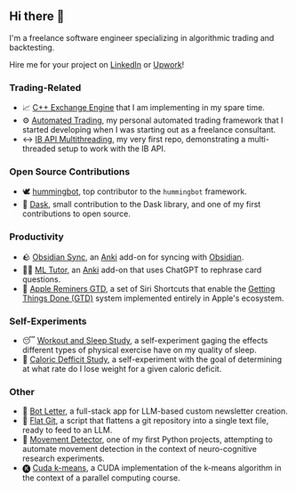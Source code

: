 ## Hi there 👋

<!--
**petioptrv/petioptrv** is a ✨ _special_ ✨ repository because its `README.md` (this file) appears on your GitHub profile.

Here are some ideas to get you started:

- 🔭 I’m currently working on ...
- 🌱 I’m currently learning ...
- 👯 I’m looking to collaborate on ...
- 🤔 I’m looking for help with ...
- 💬 Ask me about ...
- 📫 How to reach me: ...
- 😄 Pronouns: ...
- ⚡ Fun fact: ...



Only a brief mention and redirection to my Upwork profile. Otherwise, add sections and projects

– Trading section
  – Trading tools

– Open source contributions
  – Hummingbot
  – Pandas
  – Anything else?

– Productivity
  – Anki add-ons
  – Apple Shortcuts

– Other
  – Full-stack apps
  – LLM repo parsing script

– Maybe self-experiments
-->

I'm a freelance software engineer specializing in algorithmic trading and backtesting.

Hire me for your project on [LinkedIn](https://www.linkedin.com/in/petioptrv/) or [Upwork](https://www.upwork.com/freelancers/~019324119125825808)!

### Trading-Related

- 📈 [C++ Exchange Engine](https://github.com/petioptrv/cpp-exchange) that I am implementing in my spare time.
- ⚙️ [Automated Trading](https://github.com/petioptrv/automated-trading), my personal automated trading framework that I started developing when I was starting out as a freelance consultant.
- ↔️ [IB API Multithreading](https://github.com/petioptrv/ibapi_multithreading), my very first repo, demonstrating a multi-threaded setup to work with the IB API.

### Open Source Contributions

- 🕊️ [hummingbot](https://github.com/hummingbot/hummingbot), top contributor to the `hummingbot` framework.
- 🐼 [Dask](https://github.com/dask/dask/pull/5553), small contribution to the Dask library, and one of my first contributions to open source.

### Productivity

- 🪨 [Obsidian Sync](https://github.com/petioptrv/obsidian-sync), an [Anki](https://www.google.com/search?client=safari&rls=en&q=anki&ie=UTF-8&oe=UTF-8) add-on for syncing with [Obsidian](https://obsidian.md).
- 🧑‍🏫 [ML Tutor](https://github.com/petioptrv/ml-tutor), an [Anki](https://www.google.com/search?client=safari&rls=en&q=anki&ie=UTF-8&oe=UTF-8) add-on that uses ChatGPT to rephrase card questions.
- 🍎 [Apple Reminers GTD](https://github.com/petioptrv/reminders-gtd), a set of Siri Shortcuts that enable the [Getting Things Done (GTD)](https://gettingthingsdone.com/what-is-gtd/) system implemented entirely in Apple's ecosystem.

### Self-Experiments

- 😴 [Workout and Sleep Study](https://github.com/petioptrv/workout_and_sleep_study/blob/master/workout_and_sleep_study.ipynb), a self-experiment gaging the effects different types of physical exercise have on my quality of sleep.
- 🥗 [Caloric Defficit Study](https://github.com/petioptrv/calories_restriction_experiment/blob/master/calories_restriction_experiment.ipynb), a self-experiment with the goal of determining at what rate do I lose weight for a given caloric deficit.

### Other

- 🤖 [Bot Letter](https://github.com/petioptrv/bot-letter), a full-stack app for LLM-based custom newsletter creation.
- 📄 [Flat Git](https://github.com/petioptrv/flat-git), a script that flattens a git repository into a single text file, ready to feed to an LLM.
- 🏃 [Movement Detector](https://github.com/petioptrv/movement_detector), one of my first Python projects, attempting to automate movement detection in the context of neuro-cognitive research experiments.
- 🅚 [Cuda k-means](https://github.com/petioptrv/cuda-k-means), a CUDA implementation of the k-means algorithm in the context of a parallel computing course.

